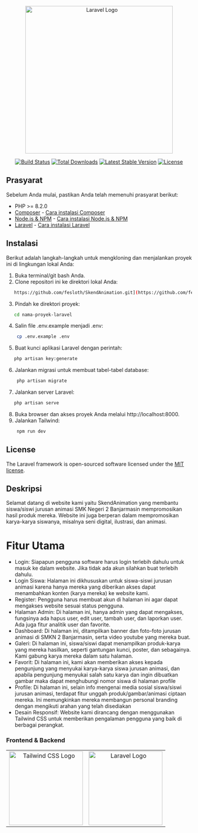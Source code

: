 <p align="center"><a href="https://laravel.com" target="_blank"><img src="https://raw.githubusercontent.com/laravel/art/master/logo-lockup/5%20SVG/2%20CMYK/1%20Full%20Color/laravel-logolockup-cmyk-red.svg" width="400" alt="Laravel Logo"></a></p>

<p align="center">
<a href="https://github.com/laravel/framework/actions"><img src="https://github.com/laravel/framework/workflows/tests/badge.svg" alt="Build Status"></a>
<a href="https://packagist.org/packages/laravel/framework"><img src="https://img.shields.io/packagist/dt/laravel/framework" alt="Total Downloads"></a>
<a href="https://packagist.org/packages/laravel/framework"><img src="https://img.shields.io/packagist/v/laravel/framework" alt="Latest Stable Version"></a>
<a href="https://packagist.org/packages/laravel/framework"><img src="https://img.shields.io/packagist/l/laravel/framework" alt="License"></a>
</p>

## Prasyarat

Sebelum Anda mulai, pastikan Anda telah memenuhi prasyarat berikut:

- PHP >= 8.2.0
- [Composer](https://getcomposer.org) - [Cara instalasi Composer](https://getcomposer.org/doc/00-intro.md#installation-linux-unix-macos)
- [Node.js & NPM](https://nodejs.org) - [Cara instalasi Node.js & NPM](https://nodejs.org/en/download/)
- [Laravel](https://laravel.com) - [Cara instalasi Laravel](https://laravel.com/docs/8.x/installation)

## Instalasi

Berikut adalah langkah-langkah untuk mengkloning dan menjalankan proyek ini di lingkungan lokal Anda:

1. Buka terminal/git bash Anda.
2. Clone repositori ini ke direktori lokal Anda:
 ```bash
    https://github.com/fesloth/SkendAnimation.git](https://github.com/fesloth/skendanimation-revision.git
```
3. Pindah ke direktori proyek:
```bash
   cd nama-proyek-laravel
```
4. Salin file .env.example menjadi .env:
```bash
    cp .env.example .env
```
5. Buat kunci aplikasi Laravel dengan perintah:
```bash
   php artisan key:generate
```
6. Jalankan migrasi untuk membuat tabel-tabel database:
```bash
    php artisan migrate
```
7. Jalankan server Laravel:
```bash
   php artisan serve
```
8. Buka browser dan akses proyek Anda melalui http://localhost:8000.
9. Jalankan Tailwind:
```bash
    npm run dev
```
## License

The Laravel framework is open-sourced software licensed under the [MIT license](https://opensource.org/licenses/MIT).

## Deskripsi

Selamat datang di website kami yaitu SkendAnimation yang membantu siswa/siswi jurusan animasi SMK Negeri 2 Banjarmasin mempromosikan hasil produk mereka. Website ini juga berperan dalam mempromosikan karya-karya siswanya, misalnya seni digital, ilustrasi, dan animasi.

# Fitur Utama
- Login:
Siapapun pengguna software harus login terlebih dahulu
untuk masuk ke dalam website.
Jika tidak ada akun silahkan buat terlebih dahulu.
- Login Siswa:
Halaman ini dikhususkan untuk siswa-siswi jurusan animasi karena
hanya mereka yang diberikan akses dapat menambahkan konten
(karya mereka) ke website kami.
- Register:
Pengguna harus membuat akun di halaman ini agar dapat mengakses website sesuai status pengguna.
- Halaman Admin:
Di halaman ini, hanya admin yang dapat mengakses, fungsinya ada hapus user, edit user,
tambah user, dan laporkan user. Ada juga fitur analitik user dan favorite.
- Dashboard:
Di halaman ini, ditampilkan banner dan foto-foto jurusan animasi di SMKN 2 Banjarmasin, serta video youtube yang mereka buat.
- Galeri:
Di halaman ini, siswa/siswi dapat menampilkan produk-karya yang mereka hasilkan, seperti gantungan kunci, poster, dan sebagainya.
Kami gabung karya mereka dalam satu halaman.
- Favorit:
Di halaman ini, kami akan memberikan akses kepada pengunjung yang menyukai karya-karya siswa jurusan animasi, dan apabila
pengunjung menyukai salah satu karya dan ingin dibuatkan gambar maka dapat menghubungi nomor siswa di halaman profile
- Profile:
Di halaman ini, selain info mengenai media sosial siswa/siswi jurusan animasi,
terdapat fitur unggah produk/gambar/animasi ciptaan mereka. Ini memungkinkan mereka
membangun personal branding dengan mengikuti arahan yang telah disediakan
- Desain Responsif:
Website kami dirancang dengan menggunakan Tailwind CSS untuk memberikan pengalaman pengguna yang baik di berbagai perangkat.

### Frontend & Backend
<table>
  <tr>
    <td align="center">
      <a href="https://tailwindcss.com/docs">
        <img src="https://avatars.githubusercontent.com/u/30317862?s=200&v=4" alt="Tailwind CSS Logo" width="200">
      </a>
    </td>
    <td align="center">
      <a href="https://laravel.com/docs">
        <img src="https://raw.githubusercontent.com/laravel/art/master/logo-lockup/5%20SVG/2%20CMYK/1%20Full%20Color/laravel-logolockup-cmyk-red.svg" alt="Laravel Logo" width="200">
      </a>
    </td>
  </tr>
</table>
